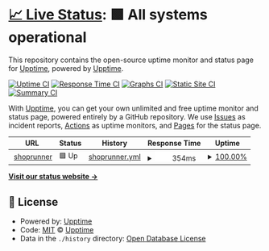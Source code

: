 # [📈 Live Status](https://upptime.github.io/upptime): <!--live status--> **🟩 All systems operational**

This repository contains the open-source uptime monitor and status page for [Upptime](https://upptime.js.org), powered by [Upptime](https://github.com/upptime/upptime).

[![Uptime CI](https://github.com/upptime/upptime/workflows/Uptime%20CI/badge.svg)](https://github.com/upptime/upptime/actions?query=workflow%3A%22Uptime+CI%22)
[![Response Time CI](https://github.com/upptime/upptime/workflows/Response%20Time%20CI/badge.svg)](https://github.com/upptime/upptime/actions?query=workflow%3A%22Response+Time+CI%22)
[![Graphs CI](https://github.com/upptime/upptime/workflows/Graphs%20CI/badge.svg)](https://github.com/upptime/upptime/actions?query=workflow%3A%22Graphs+CI%22)
[![Static Site CI](https://github.com/upptime/upptime/workflows/Static%20Site%20CI/badge.svg)](https://github.com/upptime/upptime/actions?query=workflow%3A%22Static+Site+CI%22)
[![Summary CI](https://github.com/upptime/upptime/workflows/Summary%20CI/badge.svg)](https://github.com/upptime/upptime/actions?query=workflow%3A%22Summary+CI%22)

With [Upptime](https://upptime.js.org), you can get your own unlimited and free uptime monitor and status page, powered entirely by a GitHub repository. We use [Issues](https://github.com/upptime/upptime/issues) as incident reports, [Actions](https://github.com/upptime/upptime/actions) as uptime monitors, and [Pages](https://upptime.github.io/upptime) for the status page.

<!--start: status pages-->
<!-- This summary is generated by Upptime (https://github.com/upptime/upptime) -->
<!-- Do not edit this manually, your changes will be overwritten -->
<!-- prettier-ignore -->
| URL | Status | History | Response Time | Uptime |
| --- | ------ | ------- | ------------- | ------ |
| <img alt="" src="https://icons.duckduckgo.com/ip3/www.shoprunner.com.ico" height="13"> [shoprunner](https://www.shoprunner.com) | 🟩 Up | [shoprunner.yml](https://github.com/sadhasivam/uptime/commits/HEAD/history/shoprunner.yml) | <details><summary><img alt="Response time graph" src="./graphs/shoprunner/response-time-week.png" height="20"> 354ms</summary><br><a href="https://upptime.js.org/history/shoprunner"><img alt="Response time 248" src="https://img.shields.io/endpoint?url=https%3A%2F%2Fraw.githubusercontent.com%2Fsadhasivam%2Fuptime%2FHEAD%2Fapi%2Fshoprunner%2Fresponse-time.json"></a><br><a href="https://upptime.js.org/history/shoprunner"><img alt="24-hour response time 353" src="https://img.shields.io/endpoint?url=https%3A%2F%2Fraw.githubusercontent.com%2Fsadhasivam%2Fuptime%2FHEAD%2Fapi%2Fshoprunner%2Fresponse-time-day.json"></a><br><a href="https://upptime.js.org/history/shoprunner"><img alt="7-day response time 354" src="https://img.shields.io/endpoint?url=https%3A%2F%2Fraw.githubusercontent.com%2Fsadhasivam%2Fuptime%2FHEAD%2Fapi%2Fshoprunner%2Fresponse-time-week.json"></a><br><a href="https://upptime.js.org/history/shoprunner"><img alt="30-day response time 256" src="https://img.shields.io/endpoint?url=https%3A%2F%2Fraw.githubusercontent.com%2Fsadhasivam%2Fuptime%2FHEAD%2Fapi%2Fshoprunner%2Fresponse-time-month.json"></a><br><a href="https://upptime.js.org/history/shoprunner"><img alt="1-year response time 237" src="https://img.shields.io/endpoint?url=https%3A%2F%2Fraw.githubusercontent.com%2Fsadhasivam%2Fuptime%2FHEAD%2Fapi%2Fshoprunner%2Fresponse-time-year.json"></a></details> | <details><summary><a href="https://upptime.js.org/history/shoprunner">100.00%</a></summary><a href="https://upptime.js.org/history/shoprunner"><img alt="All-time uptime 99.98%" src="https://img.shields.io/endpoint?url=https%3A%2F%2Fraw.githubusercontent.com%2Fsadhasivam%2Fuptime%2FHEAD%2Fapi%2Fshoprunner%2Fuptime.json"></a><br><a href="https://upptime.js.org/history/shoprunner"><img alt="24-hour uptime 100.00%" src="https://img.shields.io/endpoint?url=https%3A%2F%2Fraw.githubusercontent.com%2Fsadhasivam%2Fuptime%2FHEAD%2Fapi%2Fshoprunner%2Fuptime-day.json"></a><br><a href="https://upptime.js.org/history/shoprunner"><img alt="7-day uptime 100.00%" src="https://img.shields.io/endpoint?url=https%3A%2F%2Fraw.githubusercontent.com%2Fsadhasivam%2Fuptime%2FHEAD%2Fapi%2Fshoprunner%2Fuptime-week.json"></a><br><a href="https://upptime.js.org/history/shoprunner"><img alt="30-day uptime 100.00%" src="https://img.shields.io/endpoint?url=https%3A%2F%2Fraw.githubusercontent.com%2Fsadhasivam%2Fuptime%2FHEAD%2Fapi%2Fshoprunner%2Fuptime-month.json"></a><br><a href="https://upptime.js.org/history/shoprunner"><img alt="1-year uptime 99.98%" src="https://img.shields.io/endpoint?url=https%3A%2F%2Fraw.githubusercontent.com%2Fsadhasivam%2Fuptime%2FHEAD%2Fapi%2Fshoprunner%2Fuptime-year.json"></a></details>

<!--end: status pages-->

[**Visit our status website →**](https://upptime.github.io/upptime)

## 📄 License

- Powered by: [Upptime](https://github.com/upptime/upptime)
- Code: [MIT](./LICENSE) © [Upptime](https://upptime.js.org)
- Data in the `./history` directory: [Open Database License](https://opendatacommons.org/licenses/odbl/1-0/)
